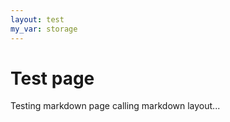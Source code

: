 ```yaml
---
layout: test
my_var: storage
---
```


# Test page

Testing markdown page calling markdown layout...
